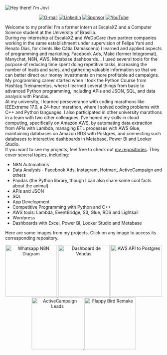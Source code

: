 ![Hey there! I'm Jovi](https://github.com/user-attachments/assets/ddc6db85-6276-4bcf-9602-f546a9ce73a0)
<div align="center">
  
  [![G-mail](https://img.shields.io/badge/Gmail-D14836?style=for-the-badge&logo=gmail&logoColor=white)](mailto:joviprata07@gmail.com)
  [![Linkedin](https://img.shields.io/badge/LinkedIn-0077B5?style=for-the-badge&logo=linkedin&logoColor=white)](https://www.linkedin.com/in/jovi-prata-750013245/)
  [![Sponsor](https://img.shields.io/badge/sponsor-30363D?style=for-the-badge&logo=GitHub-Sponsors&logoColor=#white)](https://github.com/sponsors/joviprata)
  [![YouTube](https://img.shields.io/badge/YouTube-FF0000?style=for-the-badge&logo=youtube&logoColor=white)](https://www.youtube.com/@joviprata)
  
</div>

Welcome to my profile! I'm a former intern at EscalaXZ and a Computer Science student at the University of Brasilia.<br/>
During my internship at EscalaXZ and WeDoCare (two partner companies working in the same establishment under supervision of Felipe Yani and Renato Dias, for clients like Cátia Damasceno) I learned and applied aspects of programming and marketing. Facebook Ads, Make (former Integromat), Manychat, N8N, AWS, Metabase dashboards... I used several tools for the purpose of reducing time spent doing repetitive tasks, increasing the number of leads and sales, and gathering valuable information so that we can better direct our money investments on more profitable ad campaigns.<br/>
My programming career started when I took the Python Course from Hashtag Treinamentos, where I learned several things from basic to advanced Python programming, including APIs and JSON, SQL, and data analysis with Pandas.<br/>
At my university, I learned perseverance with coding marathons like IEEExtreme 17.0, a 24-hour marathon, where I solved coding problems with C++ and Python languages. I also participated in other university marathons in a team with two other colleagues.
I've honed my skills in cloud computing, specifically on Amazon AWS, by automating data extraction from APIs with Lambda, managing ETL processes with AWS Glue, maintaining databases on Amazon RDS with Postgres, and connecting such databases to interactive dashboards in Metabase, Power BI and Looker Studio.<br/>
If you want to see my projects, feel free to check out [my repositories](https://github.com/joviprata?tab=repositories). They cover several topics, including:<br/>
- N8N Automations
- Data Analysis - Facebook Ads, Instagram, Hotmart, ActiveCampaign and others
- Pandas (the Python library, though I can also share some cool facts about the animal)
- APIs and JSON
- SQL
- App Development
- Competitive Programming with Python and C++
- AWS tools: Lambda, EventBridge, S3, Glue, RDS and Lightsail
- Wordpress
- Dashboards with Excel, Power BI, Looker Studio and Metabase
  
Here are some images from my projects. Click on any image to access its corresponding repository.<br/>

<p align="center">
  <a href="https://github.com/joviprata/N8N-whatsapp-to-postgres">
    <img src="https://github.com/user-attachments/assets/782dfa0a-6972-4cbb-b2f0-005b332c819c" alt="Whatsapp N8N Diagram" width="165"/>
  </a>
  <a href="https://github.com/joviprata/dashboard-de-vendas">
    <img src="https://github.com/user-attachments/assets/48903cc4-af27-4088-97dd-967abf589670" alt="Dashboard de Vendas" width="165"/>
  </a>
  <a href="https://github.com/joviprata/AWS-api-to-sql">
    <img src="https://github.com/user-attachments/assets/44e49f24-e6b3-4e28-a461-1d25495f0c3d" alt="AWS API to Postgres" width="165"/>
  </a>
  <a href="https://github.com/joviprata/N8N-activecampaign-to-postgres">
    <img src="https://github.com/user-attachments/assets/5345e989-ed51-4f81-8281-e4c4bcfccdc5" alt="ActiveCampaign Leads" width="165"/>
  </a>
  <a href="https://github.com/joviprata/flappy-bird-remake">
    <img src="https://github.com/user-attachments/assets/f3da96c3-606a-4970-a59d-300479fba8a5" alt="Flappy Bird Remake" width="165"/>
  </a>
<!-- add some more projects here. Each line can contain around 5 projects. <a href="https://github.com/joviprata/competitive-programming">
    <img src="https://github.com/user-attachments/assets/b0963cbd-596a-4443-918b-252ea430d276" alt="Competitive Programming" width="165"/>
  </a> -->
</p>


<!--

[![trophy](https://github-profile-trophy.vercel.app/?username=joviprata&theme=onedark&row=1&column=7)](https://github.com/ryo-ma/github-profile-trophy)

<img align="right" alt="jpg" width="250px" src="https://github.com/user-attachments/assets/df9b960b-04d3-47b8-97cd-d9db98aba6bc" />

## Stargazers

[![Stargazers repo roster for @joviprata/joviprata](https://reporoster.com/stars/joviprata/N8N-whatsapp-to-postgres)](https://github.com/joviprata/N8N-whatsapp-to-postgres/stargazers)
-->
<!--
**joviprata/joviprata** is a ✨ _special_ ✨ repository because its `README.md` (this file) appears on your GitHub profile.

Here are some ideas to get you started:

- 🔭 I’m currently working on ...
- 🌱 I’m currently learning ...
- 👯 I’m looking to collaborate on ...
- 🤔 I’m looking for help with ...
- 💬 Ask me about ...
- 📫 How to reach me: ...
- 😄 Pronouns: ...
- ⚡ Fun fact: ...
-->
